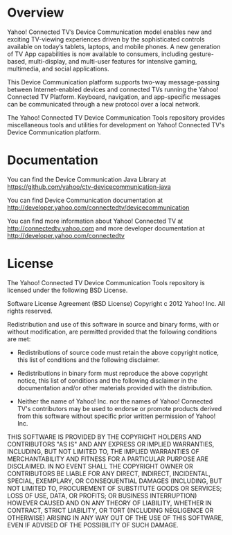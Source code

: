 # Overview
Yahoo! Connected TV’s Device Communication model enables new and exciting TV-viewing experiences driven by the sophisticated controls available on today’s tablets, laptops, and mobile phones. A new generation of TV App capabilities is now available to consumers, including gesture-based, multi-display, and multi-user features for intensive gaming, multimedia, and social applications. 

This Device Communication platform supports two-way message-passing between Internet-enabled devices and connected TVs running the Yahoo! Connected TV Platform. Keyboard, navigation, and app-specific messages can be communicated through a new protocol over a local network. 

The Yahoo! Connected TV Device Communication Tools repository provides miscellaneous tools and utilities for development on Yahoo! Connected TV's Device Communication platform.

# Documentation

You can find the Device Communication Java Library at https://github.com/yahoo/ctv-devicecommunication-java

You can find Device Communication documentation at http://developer.yahoo.com/connectedtv/devicecommunication 

You can find more information about Yahoo! Connected TV at http://connectedtv.yahoo.com and more developer documentation at http://developer.yahoo.com/connectedtv 

# License
The Yahoo! Connected TV Device Communication Tools repository is licensed under the following BSD License.

Software License Agreement (BSD License)
Copyright c 2012 Yahoo! Inc. All rights reserved.

Redistribution and use of this software in source and binary forms, with or without modification, are permitted provided that the following conditions are met:

* Redistributions of source code must retain the above copyright notice, this list of conditions and the following disclaimer.

* Redistributions in binary form must reproduce the above copyright notice, this list of conditions and the following disclaimer in the documentation and/or other materials provided with the distribution.

* Neither the name of Yahoo! Inc. nor the names of Yahoo! Connected TV's contributors may be used to endorse or promote products derived from this software without specific prior written permission of Yahoo! Inc.

THIS SOFTWARE IS PROVIDED BY THE COPYRIGHT HOLDERS AND CONTRIBUTORS "AS IS" AND ANY EXPRESS OR IMPLIED WARRANTIES, INCLUDING, BUT NOT LIMITED TO, THE IMPLIED WARRANTIES OF MERCHANTABILITY AND FITNESS FOR A PARTICULAR PURPOSE ARE DISCLAIMED. IN NO EVENT SHALL THE COPYRIGHT OWNER OR CONTRIBUTORS BE LIABLE FOR ANY DIRECT, INDIRECT, INCIDENTAL, SPECIAL, EXEMPLARY, OR CONSEQUENTIAL DAMAGES (INCLUDING, BUT NOT LIMITED TO, PROCUREMENT OF SUBSTITUTE GOODS OR SERVICES; LOSS OF USE, DATA, OR PROFITS; OR BUSINESS INTERRUPTION) HOWEVER CAUSED AND ON ANY THEORY OF LIABILITY, WHETHER IN CONTRACT, STRICT LIABILITY, OR TORT (INCLUDING NEGLIGENCE OR OTHERWISE) ARISING IN ANY WAY OUT OF THE USE OF THIS SOFTWARE, EVEN IF ADVISED OF THE POSSIBILITY OF SUCH DAMAGE. 